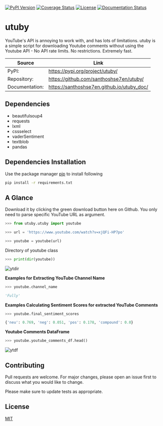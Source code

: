 [![PyPI Version](https://img.shields.io/pypi/v/utuby.svg)](https://pypi.org/project/utuby)
[![Coverage Status](https://coveralls.io/repos/github/santhoshse7en/utuby/badge.svg?branch=master)](https://coveralls.io/github/santhoshse7en/utuby?branch=master)
[![License](https://img.shields.io/pypi/l/utuby.svg)](https://pypi.python.org/pypi/utuby/)
[![Documentation Status](https://readthedocs.org/projects/pip/badge/?version=latest&style=flat)](https://santhoshse7en.github.io/utuby_doc)

# utuby

YouTube's API is annoying to work with, and has lots of limitations. utuby is a simple script for downloading Youtube comments without using the Youtube API - No API rate limits. No restrictions. Extremely fast.

| Source         | Link                                         |
| ---            |  ---                                         |
| PyPI:          | https://pypi.org/project/utuby/             |
| Repository:    | https://github.com/santhoshse7en/utuby/     |
| Documentation: | https://santhoshse7en.github.io/utuby_doc/  |


## Dependencies

* beautifulsoup4
* requests
* lxml
* cssselect
* vaderSentiment
* textblob
* pandas


## Dependencies Installation

Use the package manager [pip](https://pip.pypa.io/en/stable/) to install following
```bash
pip install -r requirements.txt
```

## A Glance

Download it by clicking the green download button here on Github. You only need to parse specific YouTube URL as argument.

```python
>>> from utuby.utuby import youtube

>>> url = 'https://www.youtube.com/watch?v=xjQFi-HP7po'

>>> youtube = youtube(url)
```

Directory of youtube class

```python
>>> print(dir(youtube))
```

![ytdir](https://user-images.githubusercontent.com/47944792/58631120-20cba880-82ff-11e9-92be-300d2714d37a.PNG)

**Examples for Extracting YouTube Channel Name**

```python
>>> youtube.channel_name

'Fully'
```

**Examples Calculating Sentiment Scores for extracted YouTube Comments**

```python
>>> youtube.final_sentiment_scores

{'neu': 0.769, 'neg': 0.051, 'pos': 0.178, 'compound': 0.0}
```

**Youtube Comments DataFrame**

```python
>>> youtube.youtube_comments_df.head()
```

![ytdf](https://user-images.githubusercontent.com/47944792/58631134-2c1ed400-82ff-11e9-8575-2b362ed28cb7.PNG)

## Contributing

Pull requests are welcome. For major changes, please open an issue first to discuss what you would like to change.

Please make sure to update tests as appropriate.

## License
[MIT](https://choosealicense.com/licenses/mit/)
